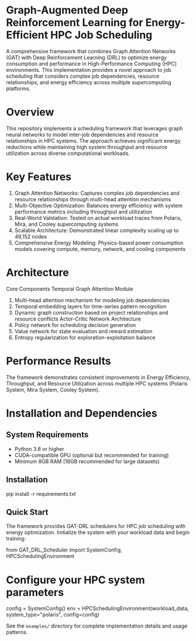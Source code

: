 # Graph-Augmented Deep Reinforcement Learning for Energy-Efficient HPC Job Scheduling
A comprehensive framework that combines Graph Attention Networks (GAT) with Deep Reinforcement Learning (DRL) to optimize energy consumption and performance in High-Performance Computing (HPC) environments. This implementation provides a novel approach to job scheduling that considers complex job dependencies, resource relationships, and energy efficiency across multiple supercomputing platforms.
# Overview
This repository implements a scheduling framework that leverages graph neural networks to model inter-job dependencies and resource relationships in HPC systems. The approach achieves significant energy reductions while maintaining high system throughput and resource utilization across diverse computational workloads.
# Key Features
1.	Graph Attention Networks: Captures complex job dependencies and resource relationships through multi-head attention mechanisms
2.	Multi-Objective Optimization: Balances energy efficiency with system performance metrics including throughput and utilization
3.	Real-World Validation: Tested on actual workload traces from Polaris, Mira, and Cooley supercomputing systems
4.	Scalable Architecture: Demonstrated linear complexity scaling up to 49,152 nodes
5.	Comprehensive Energy Modeling: Physics-based power consumption models covering compute, memory, network, and cooling components
# Architecture
Core Components
Temporal Graph Attention Module
1.	Multi-head attention mechanism for modeling job dependencies
2.	Temporal embedding layers for time-series pattern recognition
3.	Dynamic graph construction based on project relationships and resource conflicts
Actor-Critic Network Architecture
1.	Policy network for scheduling decision generation
2.	Value network for state evaluation and reward estimation
3.	Entropy regularization for exploration-exploitation balance
# Performance Results
The framework demonstrates consistent improvements in Energy Efficiency, Throughput, and Resource Utilization across multiple HPC systems (Polaris System, Mira System,	Cooley System).

# Installation and Dependencies

## System Requirements
- Python 3.8 or higher
- CUDA-compatible GPU (optional but recommended for training)
- Minimum 8GB RAM (16GB recommended for large datasets)

## Installation
pip install -r requirements.txt

## Quick Start
The framework provides GAT-DRL schedulers for HPC job scheduling with energy optimization. Initialize the system with your workload data and begin training:

from GAT_DRL_Scheduler import SystemConfig, HPCSchedulingEnvironment

# Configure your HPC system parameters
config = SystemConfig()
env = HPCSchedulingEnvironment(workload_data, system_type="polaris", config=config)

See the `examples/` directory for complete implementation details and usage patterns.
